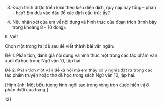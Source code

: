 3. Đoạn trích được triển khai theo kiểu diễn dịch, quy nạp hay tổng – phân – hợp? Em dựa vào đâu để xác định cấu trúc ấy?

4. Nêu nhận xét của em về nội dung và hình thức của đoạn trích (trình bày trong khoảng 8 – 10 dòng).

II. Viết

Chọn một trong hai đề sau để viết thành bài văn ngắn:

Đề 1. Phân tích, đánh giá nội dung và hình thức một trong các tác phẩm văn xuôi đã học trong Ngữ văn 10, tập hai.

Đề 2. Phân tích một vấn đề xã hội mà em thấy có ý nghĩa đặt ra trong các tác phẩm truyện hoặc thơ đã học trong sách Ngữ văn 10, tập hai.

[Hình ảnh: Một biểu tượng hình ngôi sao trong vòng tròn được hiển thị ở phần dưới của trang.]

121